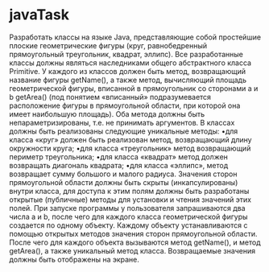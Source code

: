 # javaTask
Разработать классы на языке Java, представляющие собой простейшие
плоские геометрические фигуры (круг, равнобедренный прямоугольный
треугольник, квадрат, эллипс). Все разработанные классы должны являться
наследниками общего абстрактного класса Primitive.
У каждого из классов должен быть метод, возвращающий название
фигуры getName(), а также метод, вычисляющий площадь геометрической
фигуры, вписанной в прямоугольник со сторонами a и b getArea() (под
понятием «вписанный» подразумевается расположение фигуры в
прямоугольной области, при которой она имеет наибольшую площадь). Оба
метода должны быть непараметризированы, т.е. не принимать аргументов.
В классах должны быть реализованы следующие уникальные методы:
•для класса «круг» должен быть реализован метод, возвращающий
длину окружности круга;
•для
класса
«треугольник»
метод
возвращающий
периметр
треугольника;
•для класса «квадрат» метод должен возвращать диагональ квадрата;
•для класса «эллипс», метод возвращает сумму большого и малого
радиуса.
Значения сторон прямоугольной области должны быть скрыты
(инкапсулированы) внутри класса, для доступа к этим полям должны быть
разработаны открытые (публичные) методы для установки и чтения
значений этих полей.
При запуске программы у пользователя запрашиваются два числа a и b,
после чего для каждого класса геометрической фигуры создается по одному
объекту. Каждому объекту устанавливаются с помощью открытых методов
значения сторон прямоугольной области. После чего для каждого объекта
вызываются метод getName(), и метод getArea(), а также уникальный метод
класса. Возвращаемые значения должны быть отображены на экране.